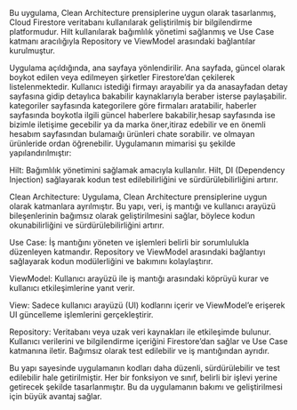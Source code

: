 Bu uygulama, Clean Architecture prensiplerine uygun olarak tasarlanmış,  Cloud Firestore veritabanı kullanılarak geliştirilmiş bir bilgilendirme platformudur. Hilt kullanılarak bağımlılık yönetimi sağlanmış ve Use Case katmanı aracılığıyla Repository ve ViewModel arasındaki bağlantılar kurulmuştur.

Uygulama açıldığında, ana sayfaya yönlendirilir. Ana sayfada, güncel olarak boykot edilen veya edilmeyen şirketler Firestore’dan çekilerek listelenmektedir. Kullanıcı istediği firmayı arayabilir  ya da anasayfadan detay sayfasına gidip detaylıca bakabilir kaynaklarıyla beraber 
isterse paylaşabilir. kategoriler sayfasında kategorilere göre firmaları aratabilir, haberler sayfasında boykotla ilgili güncel haberlere bakabilir,hesap sayfasında ise bizimle iletişime gecebilir ya da
marka öner,itiraz edebilir ve en önemli hesabım sayfasından bulamaığı ürünleri chate sorabilir. ve olmayan ürünleride ordan öğrenebilir.
Uygulamanın mimarisi şu şekilde yapılandırılmıştır:

Hilt: Bağımlılık yönetimini sağlamak amacıyla kullanılır. Hilt, DI (Dependency Injection) sağlayarak kodun test edilebilirliğini ve sürdürülebilirliğini artırır.

Clean Architecture: Uygulama, Clean Architecture prensiplerine uygun olarak katmanlara ayrılmıştır. Bu yapı, veri, iş mantığı ve kullanıcı arayüzü bileşenlerinin bağımsız olarak geliştirilmesini sağlar, böylece kodun okunabilirliğini ve sürdürülebilirliğini artırır.

Use Case: İş mantığını yöneten ve işlemleri belirli bir sorumlulukla düzenleyen katmandır. Repository ve ViewModel arasındaki bağlantıyı sağlayarak kodun modülerliğini ve bakımını kolaylaştırır.

ViewModel: Kullanıcı arayüzü ile iş mantığı arasındaki köprüyü kurar ve kullanıcı etkileşimlerine yanıt verir.

View: Sadece kullanıcı arayüzü (UI) kodlarını içerir ve ViewModel’e erişerek UI güncelleme işlemlerini gerçekleştirir.

Repository: Veritabanı veya uzak veri kaynakları ile etkileşimde bulunur. Kullanıcı verilerini ve bilgilendirme içeriğini Firestore’dan sağlar ve Use Case katmanına iletir. Bağımsız olarak test edilebilir ve iş mantığından ayrıdır.

Bu yapı sayesinde uygulamanın kodları daha düzenli, sürdürülebilir ve test edilebilir hale getirilmiştir. Her bir fonksiyon ve sınıf, belirli bir işlevi yerine getirecek şekilde tasarlanmıştır. Bu da uygulamanın bakımı ve geliştirilmesi için büyük avantaj sağlar.
